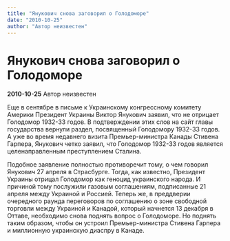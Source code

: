 ```yaml
---
title: "Янукович снова заговорил о Голодоморе"
date: "2010-10-25"
author: "Автор неизвестен"
---
```


# Янукович снова заговорил о Голодоморе

**2010-10-25** Автор неизвестен

Еще в сентябре в письме к Украинскому конгрессному комитету Америки Президент Украины Виктор Янукович заявил, что не отрицает Голодомор 1932-33 годов. В подтверждении этих слов на сайт главы государства вернули раздел, посвященный Голодомору 1932-33 годов. А уже во время недавнего визита Премьер-министра Канады Стивена Гарпера, Янукович четко заявил, что Голодомор 1932-33 годов является целенаправленным преступлением Сталина.

Подобное заявление полностью противоречит тому, о чем говорил Янукович 27 апреля в Страсбурге. Тогда, как известно, Президент Украины отрицал Голодомор как геноцид украинского народа. И причиной тому послужили газовым соглашениям, подписанные 21 апреля между Украиной и Россией. Теперь же, в преддверии очередного раунда переговоров по соглашению о зоне свободной торговли между Украиной и Канадой, который начнется 13 декабря в Оттаве, необходимо снова поднять вопрос о Голодоморе. Но поднять таким образом, чтобы он устроил Премьер-министра Стивена Гарпера и миллионную украинскую диаспру в Канаде.